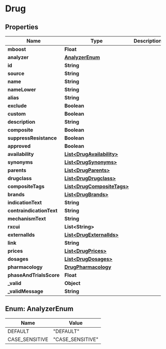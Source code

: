 # Drug

## Properties
Name | Type | Description | Notes
------------ | ------------- | ------------- | -------------
**mboost** | **Float** |  |  [optional]
**analyzer** | [**AnalyzerEnum**](#AnalyzerEnum) |  |  [optional]
**id** | **String** |  | 
**source** | **String** |  | 
**name** | **String** |  | 
**nameLower** | **String** |  | 
**alias** | **String** |  |  [optional]
**exclude** | **Boolean** |  |  [optional]
**custom** | **Boolean** |  |  [optional]
**description** | **String** |  |  [optional]
**composite** | **Boolean** |  |  [optional]
**suppressResistance** | **Boolean** |  |  [optional]
**approved** | **Boolean** |  | 
**availability** | [**List&lt;DrugAvailability&gt;**](DrugAvailability.md) |  |  [optional]
**synonyms** | [**List&lt;DrugSynonyms&gt;**](DrugSynonyms.md) |  |  [optional]
**parents** | [**List&lt;DrugParents&gt;**](DrugParents.md) |  |  [optional]
**drugclass** | [**List&lt;DrugDrugclass&gt;**](DrugDrugclass.md) |  |  [optional]
**compositeTags** | [**List&lt;DrugCompositeTags&gt;**](DrugCompositeTags.md) |  |  [optional]
**brands** | [**List&lt;DrugBrands&gt;**](DrugBrands.md) |  |  [optional]
**indicationText** | **String** |  |  [optional]
**contraindicationText** | **String** |  |  [optional]
**mechanismText** | **String** |  |  [optional]
**rxcui** | **List&lt;String&gt;** |  |  [optional]
**externalIds** | [**List&lt;DrugExternalIds&gt;**](DrugExternalIds.md) |  |  [optional]
**link** | **String** |  |  [optional]
**prices** | [**List&lt;DrugPrices&gt;**](DrugPrices.md) |  |  [optional]
**dosages** | [**List&lt;DrugDosages&gt;**](DrugDosages.md) |  |  [optional]
**pharmacology** | [**DrugPharmacology**](DrugPharmacology.md) |  |  [optional]
**phaseAndTrialsScore** | **Float** |  |  [optional]
**_valid** | **Object** |  |  [optional]
**_validMessage** | **String** |  |  [optional]

<a name="AnalyzerEnum"></a>
## Enum: AnalyzerEnum
Name | Value
---- | -----
DEFAULT | &quot;DEFAULT&quot;
CASE_SENSITIVE | &quot;CASE_SENSITIVE&quot;
